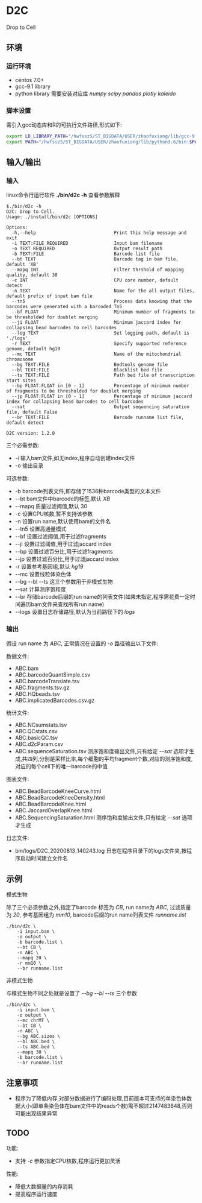# D2C

Drop to Cell

## 环境

### 运行环境

* centos 7.0+
* gcc-9.1 library
* python library 需要安装对应库 *numpy scipy pandas plotly kaleido*

### 脚本设置

需引入gcc动态库和R的可执行文件路径,形式如下:

```sh
export LD_LIBRARY_PATH="/hwfssz5/ST_BIGDATA/USER/zhaofuxiang/lib/gcc-9.1.0/lib:/hwfssz5/ST_BIGDATA/USER/zhaofuxiang/lib/gcc-9.1.0/lib64:$LD_LIBRARY_PATH"
export PATH="/hwfssz5/ST_BIGDATA/USER/zhaofuxiang/lib/python3.6/bin:$PATH"
```

## 输入/输出

### 输入
linux命令行运行软件 **./bin/d2c -h** 查看参数解释

```
$./bin/d2c -h
D2C: Drop to Cell.
Usage: ./install/bin/d2c [OPTIONS]

Options:
  -h,--help                             Print this help message and exit
  -i TEXT:FILE REQUIRED                 Input bam filename
  -o TEXT REQUIRED                      Output result path
  -b TEXT:FILE                          Barcode list file
  --bt TEXT                             Barcode tag in bam file, default 'XB'
  --mapq INT                            Filter thrshold of mapping quality, default 30
  -c INT                                CPU core number, default detect
  -n TEXT                               Name for the all output files, default prefix of input bam file
  --tn5                                 Process data knowing that the barcodes were generated with a barcoded Tn5
  --bf FLOAT                            Minimum number of fragments to be thresholded for doublet merging
  --ji FLOAT                            Minimum jaccard index for collapsing bead barcodes to cell barcodes
  --log TEXT                            Set logging path, default is './logs'
  -r TEXT                               Specify supported reference genome, default hg19
  --mc TEXT                             Name of the mitochondrial chromosome
  --bg TEXT:FILE                        Bedtools genome file
  --bl TEXT:FILE                        Blacklist bed file
  --ts TEXT:FILE                        Path bed file of transcription start sites
  --bp FLOAT:FLOAT in [0 - 1]           Percentage of minimum number of fragments to be thresholded for doublet merging
  --jp FLOAT:FLOAT in [0 - 1]           Percentage of minimum jaccard index for collapsing bead barcodes to cell barcodes
  --sat                                 Output sequencing saturation file, default False
  --br TEXT:FILE                        Barcode runname list file, default detect

D2C version: 1.2.0
```

三个必需参数:

* -i 输入bam文件,如无index,程序自动创建index文件
* -o 输出目录
  
可选参数:

* -b barcode列表文件,即存储了1536种barcode类型的文本文件
* --bt bam文件中barcode的标签,默认 *XB*
* --mapq 质量过滤阈值,默认 30
* -c 设置CPU核数,暂不支持该参数
* -n 设置run name,默认使用bam的文件名
* --tn5 设置高通量模式
* --bf 设置过滤阈值,用于过滤fragments
* --ji 设置过滤阈值,用于过滤jaccard index
* --bp 设置过滤百分比,用于过滤fragments
* --jp 设置过滤百分比,用于过滤jaccard index
* -r 设置参考基因组,默认 *hg19*
* --mc 设置线粒体染色体
* --bg --bl --ts 这三个参数用于非模式生物
* --sat 计算测序饱和度
* --br 存储barcode后缀的run name的列表文件(如果未指定,程序需花费一定时间遍历bam文件来查找所有run name)
* --logs 设置日志存储路径,默认为当前路径下的 *logs*

### 输出

假设 run name 为 *ABC*, 正常情况在设置的 *-o* 路径输出以下文件:

数据文件:
* ABC.bam
* ABC.barcodeQuantSimple.csv 
* ABC.barcodeTranslate.tsv
* ABC.fragments.tsv.gz
* ABC.HQbeads.tsv
* ABC.implicatedBarcodes.csv.gz

统计文件:
* ABC.NCsumstats.tsv
* ABC.QCstats.csv
* ABC.basicQC.tsv
* ABC.d2cParam.csv
* ABC.sequenceSaturation.tsv 测序饱和度输出文件,只有给定 *--sat* 选项才生成,共四列,分别是采样比率,每个细胞的平均fragment个数,对应的测序饱和度,对应的每个cell下的唯一barcode的中值

图表文件:
* ABC.BeadBarcodeKneeCurve.html
* ABC.BeadBarcodeKneeDensity.html
* ABC.BeadBarcodeKnee.html
* ABC.JaccardOverlapKnee.html
* ABC.SequencingSaturation.html 测序饱和度输出文件,只有给定 *--sat* 选项才生成

日志文件:
* bin/logs/D2C_20200813_140243.log 日志在程序目录下的logs文件夹,按程序启动时间建立文件名


## 示例

模式生物

除了三个必须参数之外,指定了barcode 标签为 *CB*, run name为 *ABC*, 过滤质量为 *20*, 参考基因组为 *mm10*, barcode后缀的run name列表文件 *runname.list* 

```
./bin/d2c \
    -i input.bam \
    -o output \
    -b barcode.list \
    --bt CB \
    -n ABC \
    --mapq 20 \
    -r mm10 \
    --br runname.list
```

非模式生物

与模式生物不同之处就是设置了 *--bg --bl --ts* 三个参数

```
./bin/d2c \
    -i input.bam \
    -o output \
    --mc chrMT \
    --bt CB \
    -n ABC \
    --bg ABC.sizes \
    --bl ABC.bed \
    --ts ABC.bed \
    --mapq 30 \
    -b barcode.list \
    --br runname.list
```

## 注意事项

* 程序为了降低内存,对部分数据进行了编码处理,目前版本可支持的单染色体数据大小(即单条染色体在bam文件中的reads个数)需不超过2147483648,否则可能出现结果异常

## TODO

功能:

* 支持 *-c* 参数指定CPU核数,程序运行更加灵活

性能:

* 降低大数据量的内存消耗
* 提高程序运行速度